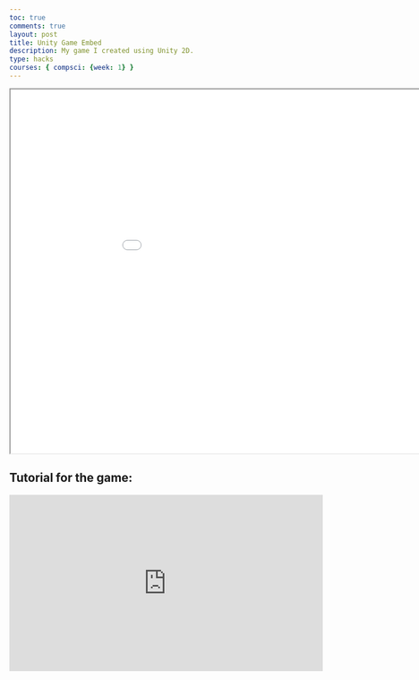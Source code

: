 ```yaml
---
toc: true
comments: true
layout: post
title: Unity Game Embed
description: My game I created using Unity 2D.
type: hacks
courses: { compsci: {week: 1} }
---
```



<html lang="en">
<head>
<meta charset="UTF-8">
<meta name="viewport" content="width=device-width, initial-scale=1.0">
<title>Imaad's Game</title>
</head>
<body>
  <div id="unityContainer"></div>
  <iframe src="../../../FlippyMazeGame/index.html" width="1000" height="650"></iframe>
  <div id="unityContainer"></div>
  <script src="../../../FlippyMazeGame/TemplateData/UnityProgress.js"></script>
  <script src="../../../FlippyMazeGame/Build/UnityLoader.js"></script>
  <script>
    var container = document.getElementById("unityContainer");
    var gameInstance = UnityLoader.instantiate(container, "../../../FlippyMazeGame/Build/YourGame.json");
  </script>
</body>
</html> 

## Tutorial for the game:
<iframe width="560" height="315" src="https://www.youtube.com/embed/l5y0hlhtjbY" frameborder="0" allowfullscreen></iframe>
